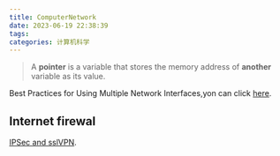 ```yaml
---
title: ComputerNetwork
date: 2023-06-19 22:38:39
tags:
categories: 计算机科学
---
```


> A **pointer** is a variable that stores the memory address of **another** variable as its value.

Best Practices for Using Multiple Network Interfaces,yon can click [here](https://www.ni.com/en-us/support/documentation/supplemental/11/best-practices-for-using-multiple-network-interfaces--nics--with.html).

## Internet firewal

[IPSec and sslVPN](https://aws.amazon.com/cn/what-is/ipsec/).